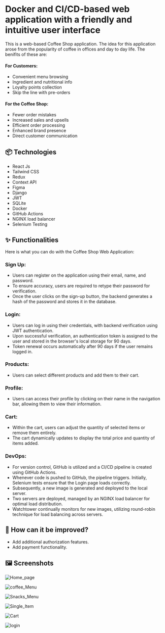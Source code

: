 # Docker and CI/CD-based web application with a friendly and intuitive user interface

This is a web-based Coffee Shop application. The idea for this application arose from the popularity of coffee in offices and day to day life. The benifits of these are:

#### For Customers:
* Convenient menu browsing
* Ingredient and nutritional info
* Loyalty points collection
* Skip the line with pre-orders

#### For the Coffee Shop:
* Fewer order mistakes
* Increased sales and upsells
* Efficient order processing
* Enhanced brand presence
* Direct customer communication

## 📦 Technologies 

* React Js
* Tailwind CSS
* Redux
* Context API
* Figma
* Django
* JWT
* SQLite
* Docker
* GitHub Actions
* NGINX load balancer
* Selenium Testing

## ✨ Functionalities
Here is what you can do with the Coffee Shop Web Application:

### Sign Up:
* Users can register on the application using their email, name, and password. 
* To ensure accuracy, users are required to retype their password for verification.
* Once the user clicks on the sign-up button, the backend generates a hash of the password and stores it in the database.

### Login:
* Users can log in using their credentials, with backend verification using JWT authentication. 
* Upon successful verification, an authentication token is assigned to the user and stored in the browser's local storage for 90 days. 
* Token renewal occurs automatically after 90 days if the user remains logged in.

### Products:
* Users can select different products and add them to their cart.

### Profile:
* Users can access their profile by clicking on their name in the navigation bar, allowing them to view their information.

### Cart:
* Within the cart, users can adjust the quantity of selected items or remove them entirely.
* The cart dynamically updates to display the total price and quantity of items added.

### DevOps:
* For version control, GitHub is utilized and a CI/CD pipeline is created using GitHub Actions. 
* Whenever code is pushed to GitHub, the pipeline triggers. Initially, Selenium tests ensure that the Login page loads correctly. 
* Subsequently, a new image is generated and deployed to the local server. 
* Two servers are deployed, managed by an NGINX load balancer for optimal load distribution. 
* Watchtower continually monitors for new images, utilizing round-robin technique for load balancing across servers.

## 💭 How can it be improved? 

* Add additional authorization features.
* Add payment functionality.

## 🖼️ Screenshots 

![Home_page](https://github.com/spatil1697/Docker-and-CI-CD-based-web-application-with-a-friendly-and-intuitive-user-interface-/assets/110406683/1ea63ba3-c24c-4b70-82ef-4d0589f859f4)

![coffee_Menu](https://github.com/spatil1697/Docker-and-CI-CD-based-web-application-with-a-friendly-and-intuitive-user-interface-/assets/110406683/621c5037-fa9c-4e58-85c9-6228aa1990b1)

![Snacks_Menu](https://github.com/spatil1697/Docker-and-CI-CD-based-web-application-with-a-friendly-and-intuitive-user-interface-/assets/110406683/2490e189-23dc-4e9a-806a-093f44a2f56d)

![Single_Item](https://github.com/spatil1697/Docker-and-CI-CD-based-web-application-with-a-friendly-and-intuitive-user-interface-/assets/110406683/77581c14-800a-4535-be08-1fc1c0472dd4)

![Cart](https://github.com/spatil1697/Docker-and-CI-CD-based-web-application-with-a-friendly-and-intuitive-user-interface-/assets/110406683/3fcb00a4-8dd7-478b-a88f-9cf5b06ace4f)

![login](https://github.com/spatil1697/Docker-and-CI-CD-based-web-application-with-a-friendly-and-intuitive-user-interface-/assets/110406683/b719a963-79d6-43d6-ae31-3b8ca7fcdb10)
